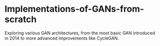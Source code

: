 # Implementations-of-GANs-from-scratch
Exploring various GAN architectures, from the most basic GAN introduced in 2014 to more advanced improvements like CycleGAN.
